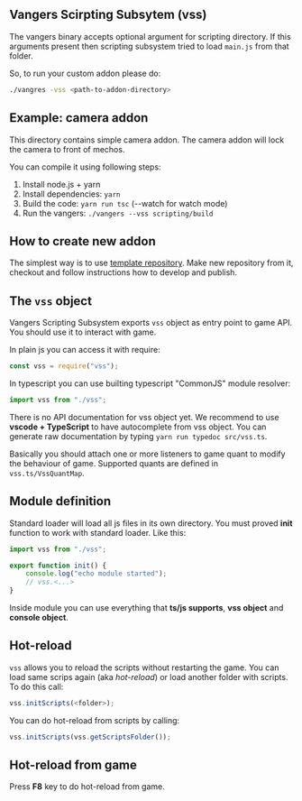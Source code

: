 ## Vangers Scirpting Subsytem (vss)

The vangers binary accepts optional argument for scripting directory. If this arguments present then scripting subsystem tried to load `main.js` from that folder.

So, to run your custom addon please do:

```bash
./vangres -vss <path-to-addon-directory>
```

## Example: camera addon

This directory contains simple camera addon. The camera addon will lock the camera
to front of mechos.

You can compile it using following steps:

1. Install node.js + yarn
2. Install dependencies: `yarn`
3. Build the code: `yarn run tsc` (--watch for watch mode)
4. Run the vangers: `./vangers --vss scripting/build`

## How to create new addon

The simplest way is to use [template repository](https://github.com/vangers-app/vss-fullscreen-game).
Make new repository from it, checkout and follow instructions how to develop and publish.

## The `vss` object

Vangers Scripting Subsystem exports `vss` object as entry point to game API.
You should use it to interact with game.

In plain js you can access it with require:

```js
const vss = require("vss");
```

In typescript you can use builting typescript "CommonJS" module resolver:

```ts
import vss from "./vss";
```

There is no API documentation for vss object yet. We recommend to use **vscode + TypeScript** to have autocomplete from vss object. You can generate raw documentation by typing `yarn run typedoc src/vss.ts`.

Basically you should attach one or more listeners to game quant to modify the behaviour of game. Supported
quants are defined in `vss.ts/VssQuantMap`.

## Module definition

Standard loader will load all js files in its own directory. You must proved **init** function to work
with standard loader. Like this:

```ts
import vss from "./vss";

export function init() {
    console.log("echo module started");
    // vss.<...>
}
```

Inside module you can use everything that **ts/js supports**, **vss object** and **console object**.

## Hot-reload

`vss` allows you to reload the scripts without restarting the game. You can load same scrips again (aka *hot-reload*) or
load another folder with scripts. To do this call:

```ts
vss.initScripts(<folder>);
```

You can do hot-reload from scripts by calling: 

```ts
vss.initScripts(vss.getScriptsFolder());
```

## Hot-reload from game

Press **F8** key to do hot-reload from game.